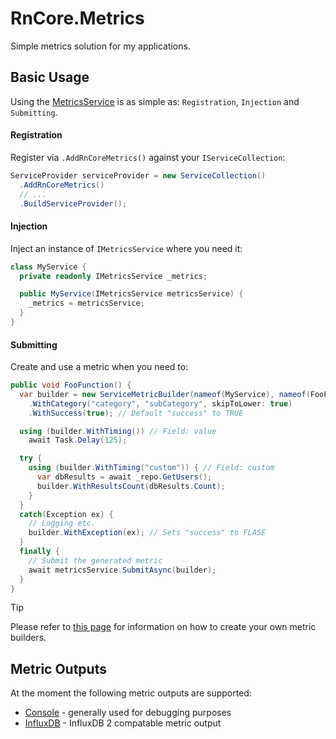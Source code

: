 # RnCore.Metrics

Simple metrics solution for my applications.

## Basic Usage

Using the [MetricsService](./models/MetricsService.md) is as simple as: `Registration`, `Injection` and `Submitting`.

<!-- tabs:start -->

#### **Registration**

Register via `.AddRnCoreMetrics()` against your `IServiceCollection`:

```cs
ServiceProvider serviceProvider = new ServiceCollection()
  .AddRnCoreMetrics()
  // ...
  .BuildServiceProvider();
```

#### **Injection**

Inject an instance of `IMetricsService` where you need it:

```cs
class MyService {
  private readonly IMetricsService _metrics;

  public MyService(IMetricsService metricsService) {
    _metrics = metricsService;
  }
}
```

#### **Submitting**

Create and use a metric when you need to:

```cs
public void FooFunction() {
  var builder = new ServiceMetricBuilder(nameof(MyService), nameof(FooFunction))
    .WithCategory("category", "subCategory", skipToLower: true)
    .WithSuccess(true); // Default "success" to TRUE

  using (builder.WithTiming()) // Field: value
    await Task.Delay(125);

  try {
    using (builder.WithTiming("custom")) { // Field: custom
      var dbResults = await _repo.GetUsers();
      builder.WithResultsCount(dbResults.Count);
    }
  }
  catch(Exception ex) {
    // Logging etc.
    builder.WithException(ex); // Sets "success" to FLASE
  }
  finally {
    // Submit the generated metric
    await metricsService.SubmitAsync(builder);
  }
}
```
<!-- tabs:end -->

> [!TIP]
> Please refer to [this page](./builders/CustomBuilder.md) for information on how to create your own metric builders.

## Metric Outputs
At the moment the following metric outputs are supported:

- [Console](./outputs/ConsoleMetricOutput.md) - generally used for debugging purposes
- [InfluxDB](./outputs/InfluxDbMetricOutput.md) - InfluxDB 2 compatable metric output
